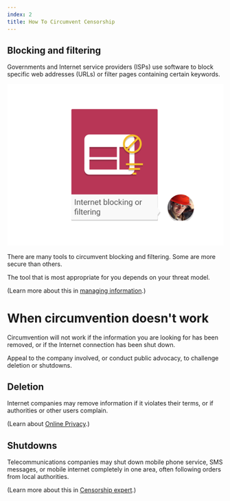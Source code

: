 ```yaml
---
index: 2
title: How To Circumvent Censorship
---
```

## Blocking and filtering

Governments and Internet service providers (ISPs) use software to block specific web addresses (URLs) or filter pages containing certain keywords. 

![image](internetb1.png)

There are many tools to circumvent blocking and filtering. Some are more secure than others.

The tool that is most appropriate for you depends on your threat model. 

(Learn more about this in [managing information](umbrella://information/managing-information).)

# When circumvention doesn't work

Circumvention will not work if the information you are looking for has been removed, or if the Internet connection has been shut down. 

Appeal to the company involved, or conduct public advocacy, to challenge deletion or shutdowns.   

## Deletion

Internet companies may remove information if it violates their terms, or if authorities or other users complain. 

(Learn about [Online Privacy](umbrella://communications/online-privacy).)

## Shutdowns

Telecommunications companies may shut down mobile phone service, SMS messages, or mobile internet completely in one area, often following orders from local authorities. 

(Learn more about this in [Censorship expert](umbrella://communications/censorship/expert).)